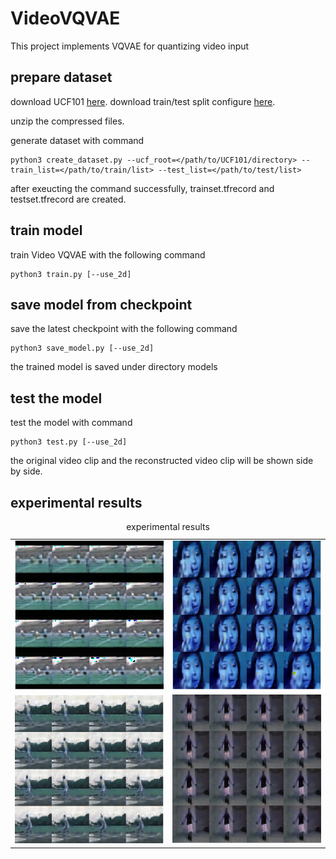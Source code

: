 # VideoVQVAE
This project implements VQVAE for quantizing video input

## prepare dataset

download UCF101 [here](https://www.crcv.ucf.edu/research/data-sets/ucf101/).
download train/test split configure [here](https://www.crcv.ucf.edu/data/UCF101/UCF101TrainTestSplits-RecognitionTask.zip).

unzip the compressed files.

generate dataset with command

```shell
python3 create_dataset.py --ucf_root=</path/to/UCF101/directory> --train_list=</path/to/train/list> --test_list=</path/to/test/list>
```

after exeucting the command successfully, trainset.tfrecord and testset.tfrecord are created.

## train model

train Video VQVAE with the following command

```shell
python3 train.py [--use_2d]
```

## save model from checkpoint

save the latest checkpoint with the following command

```shell
python3 save_model.py [--use_2d]
```

the trained model is saved under directory models

## test the model

test the model with command

```shell
python3 test.py [--use_2d]
```

the original video clip and the reconstructed video clip will be shown side by side.

## experimental results

<p align="center">
  <table>
    <caption>experimental results</caption>
    <tr><td><img src="pics/results1.png" /></td><td><img src="pics/results2.png" /></td></tr>
    <tr><td><img src="pics/results3.png" /></td><td><img src="pics/results4.png" /></td></tr>
  </table>
</p>

